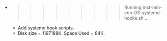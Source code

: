 * >>>>>>>>> Running inst-min-con-03-systemd-hooks.sh ...
  * Add systemd hook scripts.
  * Disk size = 1197188K. Space Used = 84K.
